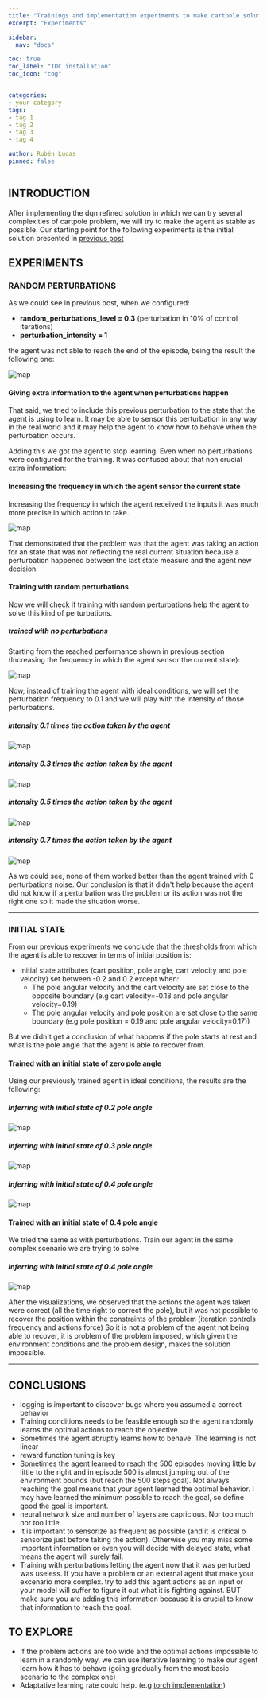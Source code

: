 ```yaml
---
title: "Trainings and implementation experiments to make cartpole solution more solid"
excerpt: "Experiments"

sidebar:
  nav: "docs"

toc: true
toc_label: "TOC installation"
toc_icon: "cog"


categories:
- your category
tags:
- tag 1
- tag 2
- tag 3
- tag 4

author: Rubén Lucas
pinned: false
---
```


## INTRODUCTION

After implementing the dqn refined solution in which we can try several complexities of cartpole problem,
we will try to make the agent as stable as possible.
Our starting point for the following experiments is the initial solution presented in [previous post](https://roboticslaburjc.github.io/2020-phd-ruben-lucas/projects/2022-09-21-RLStudio_cartpole_refinement/)

## EXPERIMENTS

### RANDOM PERTURBATIONS

As we could see in previous post, when we configured:

- **random_perturbations_level = 0.3** (perturbation in 10% of control iterations)
- **perturbation_intensity = 1** 

the agent was not able to reach the end of the episode, being the result the following one:

<p><img src="/2020-phd-ruben-lucas/assets/images/results_images/cartpole/solidityExperiments/base_agent_intensity_1.png" alt="map" class="img-responsive" /></p>

#### Giving extra information to the agent when perturbations happen


That said, we tried to include this previous perturbation to the state that the agent is using to learn.
It may be able to sensor this perturbation in any way in the real world and it may help the agent to know how
to behave when the perturbation occurs.

Adding this we got the agent to stop learning. Even when no perturbations were configured for the training. 
It was confused about that non crucial extra information:

#### Increasing the frequency in which the agent sensor the current state

Increasing the frequency in which the agent received the inputs it was much more precise in which action to take.

<p><img src="/2020-phd-ruben-lucas/assets/images/results_images/cartpole/solidityExperiments/frequent_agent_intensity_level_03.png" alt="map" class="img-responsive" /></p>

That demonstrated that the problem was that the agent was taking an action for an state that was not reflecting the
real current situation because a perturbation happened between the last state measure and the agent new decision.


#### Training with random perturbations

Now we will check if training with random perturbations help the agent to solve this kind of perturbations.

##### trained with no perturbations

Starting from the reached performance shown in previous section (Increasing the frequency in which the agent sensor the current state):

<p><img src="/2020-phd-ruben-lucas/assets/images/results_images/cartpole/solidityExperiments/base_agent_intensity_03.png" alt="map" class="img-responsive" /></p>

Now, instead of training the agent with ideal conditions, we will set the perturbation frequency to 0.1 and we will
play with the intensity of those perturbations.

##### intensity 0.1 times the action taken by the agent

<p><img src="/2020-phd-ruben-lucas/assets/images/results_images/cartpole/solidityExperiments/01_agent_intensity_03.png" alt="map" class="img-responsive" /></p>

##### intensity 0.3 times the action taken by the agent

<p><img src="/2020-phd-ruben-lucas/assets/images/results_images/cartpole/solidityExperiments/03_agent_intensity_03.png" alt="map" class="img-responsive" /></p>

##### intensity 0.5 times the action taken by the agent

<p><img src="/2020-phd-ruben-lucas/assets/images/results_images/cartpole/solidityExperiments/05_agent_intensity_03.png" alt="map" class="img-responsive" /></p>

##### intensity 0.7 times the action taken by the agent

<p><img src="/2020-phd-ruben-lucas/assets/images/results_images/cartpole/solidityExperiments/07_agent_intensity_03.png" alt="map" class="img-responsive" /></p>

As we could see, none of them worked better than the agent trained with 0 perturbations noise.
Our conclusion is that it didn't help because the agent did not know if a perturbation was the problem or its action was not the right one so it made the situation worse.

___

### INITIAL STATE

From our previous experiments we conclude that the thresholds from which the agent is able to recover in terms of initial position is:
  - Initial state attributes (cart position, pole angle, cart velocity and pole velocity) set between -0.2 and 0.2 except when:
      - The pole angular velocity and the cart velocity are set close to the opposite boundary (e.g cart velocity=-0.18 and pole angular velocity=0.19)
      - The pole angular velocity and pole position are set close to the same boundary (e.g pole position = 0.19 and pole angular velocity=0.17))
 
But we didn't get a conclusion of what happens if the pole starts at rest and what is the pole angle that the agent is able to recover from.

#### Trained with an initial state of zero pole angle

Using our previously trained agent in ideal conditions, the results are the following:

##### Inferring with initial state of 0.2 pole angle

<p><img src="/2020-phd-ruben-lucas/assets/images/results_images/cartpole/solidityExperiments/base_agent_init_angle_02.png" alt="map" class="img-responsive" /></p>

##### Inferring with initial state of 0.3 pole angle

<p><img src="/2020-phd-ruben-lucas/assets/images/results_images/cartpole/solidityExperiments/base_agent_init_angle_03.png" alt="map" class="img-responsive" /></p>

##### Inferring with initial state of 0.4 pole angle

<p><img src="/2020-phd-ruben-lucas/assets/images/results_images/cartpole/solidityExperiments/base_agent_init_angle_04.png" alt="map" class="img-responsive" /></p>

#### Trained with an initial state of 0.4 pole angle

We tried the same as with perturbations. Train our agent in the same complex scenario we are trying to solve

##### Inferring with initial state of 0.4 pole angle

<p><img src="/2020-phd-ruben-lucas/assets/images/results_images/cartpole/solidityExperiments/04_agent_init_angle_04.png" alt="map" class="img-responsive" /></p>

After the visualizations, we observed that the actions the agent was taken were correct (all the time right to correct the pole), but it was not possible
to recover the position within the constraints of the problem (iteration controls frequency and actions force)
So it is not a problem of the agent not being able to recover, it is problem of the problem imposed, which given the
environment conditions and the problem design, makes the solution impossible.


___


## CONCLUSIONS

- logging is important to discover bugs where you assumed a correct behavior
- Training conditions needs to be feasible enough so the agent randomly learns the optimal actions to reach the objective
- Sometimes the agent abruptly learns how to behave. The learning is not linear
- reward function tuning is key
- Sometimes the agent learned to reach the 500 episodes moving little by little to the right
and in episode 500 is almost jumping out of the environment bounds (but reach the 500 steps goal).
Not always reaching the goal means that your agent learned the optimal behavior. I may have learned the minimum possible to reach the goal, so define good the goal is important.
- neural network size and number of layers are capricious. Nor too much nor too little.
- It is important to sensorize as frequent as possible (and it is critical o sensorize just before taking the action).
Otherwise you may miss some important information or even you will decide with delayed state, what means the agent will surely fail.
- Training with perturbations letting the agent now that it was perturbed was useless.
If you have a problem or an external agent that make your excenario more complex. try to add this agent actions as an input
or your model will suffer to figure it out what it is fighting against. BUT make sure you are adding this information because
it is crucial to know that information to reach the goal.

## TO EXPLORE

- If the problem actions are too wide and the optimal actions impossible to learn in a randomly way, we can use iterative learning
to make our agent learn how it has to behave (going gradually from the most basic scenario to the complex one)
- Adaptative learning rate could help. (e.g [torch implementation](https://pytorch.org/docs/stable/optim.html))



